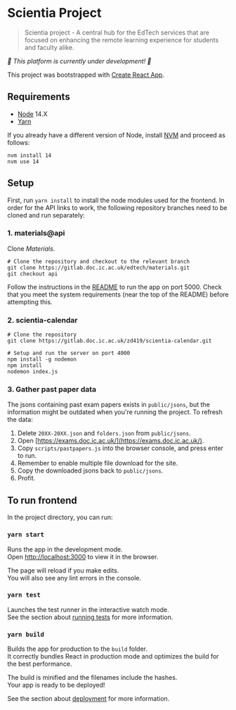 # Scientia Project

> Scientia project - A central hub for the EdTech services that are focused on enhancing the remote learning experience for students and faculty alike.

_🚧 This platform is currently under development! 🚧_

This project was bootstrapped with [Create React App](https://github.com/facebook/create-react-app).

## Requirements

- [Node](https://nodejs.org/en/) 14.X
- [Yarn](https://yarnpkg.com/)

If you already have a different version of Node, install [NVM](https://github.com/nvm-sh/nvm#installing-and-updating) and proceed as follows:

```shell script
nvm install 14
nvm use 14
```

## Setup

First, run `yarn install` to install the node modules used for the frontend.
In order for the API links to work, the following repository branches need to be cloned and run separately:

### 1. materials@api

Clone *Materials*. 

```shell
# Clone the repository and checkout to the relevant branch
git clone https://gitlab.doc.ic.ac.uk/edtech/materials.git
git checkout api
```

Follow the instructions in the [README](https://gitlab.doc.ic.ac.uk/edtech/materials/-/blob/api/README.md) to 
run the app on port 5000. Check that you meet the system requirements (near the top of the README) before attempting this.

### 2. scientia-calendar

```shell
# Clone the repository
git clone https://gitlab.doc.ic.ac.uk/zd419/scientia-calendar.git

# Setup and run the server on port 4000
npm install -g nodemon
npm install
nodemon index.js
```

### 3. Gather past paper data

The jsons containing past exam papers exists in `public/jsons`, but the information might be outdated when you're running the project. To refresh the data:

1. Delete `20XX-20XX.json` and `folders.json` from `public/jsons`.
2. Open [https://exams.doc.ic.ac.uk/](https://exams.doc.ic.ac.uk/).
3. Copy `scripts/pastpapers.js` into the browser console, and press enter to run.
4. Remember to enable multiple file download for the site.
5. Copy the downloaded jsons back to `public/jsons`.
6. Profit.

## To run frontend

In the project directory, you can run:

### `yarn start`

Runs the app in the development mode.<br />
Open [http://localhost:3000](http://localhost:3000) to view it in the browser.

The page will reload if you make edits.<br />
You will also see any lint errors in the console.

### `yarn test`

Launches the test runner in the interactive watch mode.<br />
See the section about [running tests](https://facebook.github.io/create-react-app/docs/running-tests) for more information.

### `yarn build`

Builds the app for production to the `build` folder.<br />
It correctly bundles React in production mode and optimizes the build for the best performance.

The build is minified and the filenames include the hashes.<br />
Your app is ready to be deployed!

See the section about [deployment](https://facebook.github.io/create-react-app/docs/deployment) for more information.

